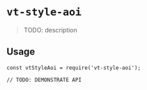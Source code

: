 # `vt-style-aoi`

> TODO: description

## Usage

```
const vtStyleAoi = require('vt-style-aoi');

// TODO: DEMONSTRATE API
```

